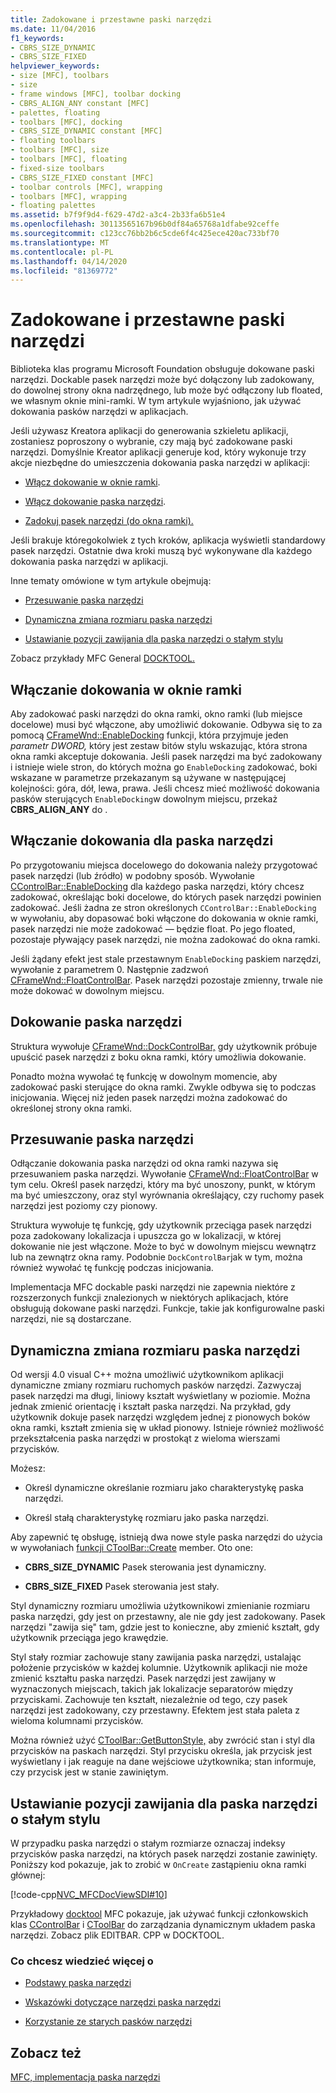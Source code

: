```yaml
---
title: Zadokowane i przestawne paski narzędzi
ms.date: 11/04/2016
f1_keywords:
- CBRS_SIZE_DYNAMIC
- CBRS_SIZE_FIXED
helpviewer_keywords:
- size [MFC], toolbars
- size
- frame windows [MFC], toolbar docking
- CBRS_ALIGN_ANY constant [MFC]
- palettes, floating
- toolbars [MFC], docking
- CBRS_SIZE_DYNAMIC constant [MFC]
- floating toolbars
- toolbars [MFC], size
- toolbars [MFC], floating
- fixed-size toolbars
- CBRS_SIZE_FIXED constant [MFC]
- toolbar controls [MFC], wrapping
- toolbars [MFC], wrapping
- floating palettes
ms.assetid: b7f9f9d4-f629-47d2-a3c4-2b33fa6b51e4
ms.openlocfilehash: 30113565167b96b0df84a65768a1dfabe92ceffe
ms.sourcegitcommit: c123cc76bb2b6c5cde6f4c425ece420ac733bf70
ms.translationtype: MT
ms.contentlocale: pl-PL
ms.lasthandoff: 04/14/2020
ms.locfileid: "81369772"
---
```

# <a name="docking-and-floating-toolbars"></a>Zadokowane i przestawne paski narzędzi

Biblioteka klas programu Microsoft Foundation obsługuje dokowane paski narzędzi. Dockable pasek narzędzi może być dołączony lub zadokowany, do dowolnej strony okna nadrzędnego, lub może być odłączony lub floated, we własnym oknie mini-ramki. W tym artykule wyjaśniono, jak używać dokowania pasków narzędzi w aplikacjach.

Jeśli używasz Kreatora aplikacji do generowania szkieletu aplikacji, zostaniesz poproszony o wybranie, czy mają być zadokowane paski narzędzi. Domyślnie Kreator aplikacji generuje kod, który wykonuje trzy akcje niezbędne do umieszczenia dokowania paska narzędzi w aplikacji:

- [Włącz dokowanie w oknie ramki](#_core_enabling_docking_in_a_frame_window).

- [Włącz dokowanie paska narzędzi](#_core_enabling_docking_for_a_toolbar).

- [Zadokuj pasek narzędzi (do okna ramki).](#_core_docking_the_toolbar)

Jeśli brakuje któregokolwiek z tych kroków, aplikacja wyświetli standardowy pasek narzędzi. Ostatnie dwa kroki muszą być wykonywane dla każdego dokowania paska narzędzi w aplikacji.

Inne tematy omówione w tym artykule obejmują:

- [Przesuwanie paska narzędzi](#_core_floating_the_toolbar)

- [Dynamiczna zmiana rozmiaru paska narzędzi](#_core_dynamically_resizing_the_toolbar)

- [Ustawianie pozycji zawijania dla paska narzędzi o stałym stylu](#_core_setting_wrap_positions_for_a_fixed_style_toolbar)

Zobacz przykłady MFC General [DOCKTOOL.](../overview/visual-cpp-samples.md)

## <a name="enabling-docking-in-a-frame-window"></a><a name="_core_enabling_docking_in_a_frame_window"></a>Włączanie dokowania w oknie ramki

Aby zadokować paski narzędzi do okna ramki, okno ramki (lub miejsce docelowe) musi być włączone, aby umożliwić dokowanie. Odbywa się to za pomocą [CFrameWnd::EnableDocking](../mfc/reference/cframewnd-class.md#enabledocking) funkcji, która przyjmuje jeden *parametr DWORD,* który jest zestaw bitów stylu wskazując, która strona okna ramki akceptuje dokowania. Jeśli pasek narzędzi ma być zadokowany i istnieje wiele stron, do których można go `EnableDocking` zadokować, boki wskazane w parametrze przekazanym są używane w następującej kolejności: góra, dół, lewa, prawa. Jeśli chcesz mieć możliwość dokowania pasków sterujących `EnableDocking`w dowolnym miejscu, przekaż **CBRS_ALIGN_ANY** do .

## <a name="enabling-docking-for-a-toolbar"></a><a name="_core_enabling_docking_for_a_toolbar"></a>Włączanie dokowania dla paska narzędzi

Po przygotowaniu miejsca docelowego do dokowania należy przygotować pasek narzędzi (lub źródło) w podobny sposób. Wywołanie [CControlBar::EnableDocking](../mfc/reference/ccontrolbar-class.md#enabledocking) dla każdego paska narzędzi, który chcesz zadokować, określając boki docelowe, do których pasek narzędzi powinien zadokować. Jeśli żadna ze stron określonych `CControlBar::EnableDocking` w wywołaniu, aby dopasować boki włączone do dokowania w oknie ramki, pasek narzędzi nie może zadokować — będzie float. Po jego floated, pozostaje pływający pasek narzędzi, nie można zadokować do okna ramki.

Jeśli żądany efekt jest stale przestawnym `EnableDocking` paskiem narzędzi, wywołanie z parametrem 0. Następnie zadzwoń [CFrameWnd::FloatControlBar](../mfc/reference/cframewnd-class.md#floatcontrolbar). Pasek narzędzi pozostaje zmienny, trwale nie może dokować w dowolnym miejscu.

## <a name="docking-the-toolbar"></a><a name="_core_docking_the_toolbar"></a>Dokowanie paska narzędzi

Struktura wywołuje [CFrameWnd::DockControlBar,](../mfc/reference/cframewnd-class.md#dockcontrolbar) gdy użytkownik próbuje upuścić pasek narzędzi z boku okna ramki, który umożliwia dokowanie.

Ponadto można wywołać tę funkcję w dowolnym momencie, aby zadokować paski sterujące do okna ramki. Zwykle odbywa się to podczas inicjowania. Więcej niż jeden pasek narzędzi można zadokować do określonej strony okna ramki.

## <a name="floating-the-toolbar"></a><a name="_core_floating_the_toolbar"></a>Przesuwanie paska narzędzi

Odłączanie dokowania paska narzędzi od okna ramki nazywa się przesuwaniem paska narzędzi. Wywołanie [CFrameWnd::FloatControlBar](../mfc/reference/cframewnd-class.md#floatcontrolbar) w tym celu. Określ pasek narzędzi, który ma być unoszony, punkt, w którym ma być umieszczony, oraz styl wyrównania określający, czy ruchomy pasek narzędzi jest poziomy czy pionowy.

Struktura wywołuje tę funkcję, gdy użytkownik przeciąga pasek narzędzi poza zadokowany lokalizacja i upuszcza go w lokalizacji, w której dokowanie nie jest włączone. Może to być w dowolnym miejscu wewnątrz lub na zewnątrz okna ramy. Podobnie `DockControlBar`jak w tym, można również wywołać tę funkcję podczas inicjowania.

Implementacja MFC dockable paski narzędzi nie zapewnia niektóre z rozszerzonych funkcji znalezionych w niektórych aplikacjach, które obsługują dokowane paski narzędzi. Funkcje, takie jak konfigurowalne paski narzędzi, nie są dostarczane.

## <a name="dynamically-resizing-the-toolbar"></a><a name="_core_dynamically_resizing_the_toolbar"></a>Dynamiczna zmiana rozmiaru paska narzędzi

Od wersji 4.0 visual C++ można umożliwić użytkownikom aplikacji dynamiczne zmiany rozmiaru ruchomych pasków narzędzi. Zazwyczaj pasek narzędzi ma długi, liniowy kształt wyświetlany w poziomie. Można jednak zmienić orientację i kształt paska narzędzi. Na przykład, gdy użytkownik dokuje pasek narzędzi względem jednej z pionowych boków okna ramki, kształt zmienia się w układ pionowy. Istnieje również możliwość przekształcenia paska narzędzi w prostokąt z wieloma wierszami przycisków.

Możesz:

- Określ dynamiczne określanie rozmiaru jako charakterystykę paska narzędzi.

- Określ stałą charakterystykę rozmiaru jako paska narzędzi.

Aby zapewnić tę obsługę, istnieją dwa nowe style paska narzędzi do użycia w wywołaniach [funkcji CToolBar::Create](../mfc/reference/ctoolbar-class.md#create) member. Oto one:

- **CBRS_SIZE_DYNAMIC** Pasek sterowania jest dynamiczny.

- **CBRS_SIZE_FIXED** Pasek sterowania jest stały.

Styl dynamiczny rozmiaru umożliwia użytkownikowi zmienianie rozmiaru paska narzędzi, gdy jest on przestawny, ale nie gdy jest zadokowany. Pasek narzędzi "zawija się" tam, gdzie jest to konieczne, aby zmienić kształt, gdy użytkownik przeciąga jego krawędzie.

Styl stały rozmiar zachowuje stany zawijania paska narzędzi, ustalając położenie przycisków w każdej kolumnie. Użytkownik aplikacji nie może zmienić kształtu paska narzędzi. Pasek narzędzi jest zawijany w wyznaczonych miejscach, takich jak lokalizacje separatorów między przyciskami. Zachowuje ten kształt, niezależnie od tego, czy pasek narzędzi jest zadokowany, czy przestawny. Efektem jest stała paleta z wieloma kolumnami przycisków.

Można również użyć [CToolBar::GetButtonStyle,](../mfc/reference/ctoolbar-class.md#getbuttonstyle) aby zwrócić stan i styl dla przycisków na paskach narzędzi. Styl przycisku określa, jak przycisk jest wyświetlany i jak reaguje na dane wejściowe użytkownika; stan informuje, czy przycisk jest w stanie zawiniętym.

## <a name="setting-wrap-positions-for-a-fixed-style-toolbar"></a><a name="_core_setting_wrap_positions_for_a_fixed_style_toolbar"></a>Ustawianie pozycji zawijania dla paska narzędzi o stałym stylu

W przypadku paska narzędzi o stałym rozmiarze oznaczaj indeksy przycisków paska narzędzi, na których pasek narzędzi zostanie zawinięty. Poniższy kod pokazuje, jak to zrobić w `OnCreate` zastąpieniu okna ramki głównej:

[!code-cpp[NVC_MFCDocViewSDI#10](../mfc/codesnippet/cpp/docking-and-floating-toolbars_1.cpp)]

Przykładowy [docktool](../overview/visual-cpp-samples.md) MFC pokazuje, jak używać funkcji członkowskich klas [CControlBar](../mfc/reference/ccontrolbar-class.md) i [CToolBar](../mfc/reference/ctoolbar-class.md) do zarządzania dynamicznym układem paska narzędzi. Zobacz plik EDITBAR. CPP w DOCKTOOL.

### <a name="what-do-you-want-to-know-more-about"></a>Co chcesz wiedzieć więcej o

- [Podstawy paska narzędzi](../mfc/toolbar-fundamentals.md)

- [Wskazówki dotyczące narzędzi paska narzędzi](../mfc/toolbar-tool-tips.md)

- [Korzystanie ze starych pasków narzędzi](../mfc/using-your-old-toolbars.md)

## <a name="see-also"></a>Zobacz też

[MFC, implementacja paska narzędzi](../mfc/mfc-toolbar-implementation.md)
